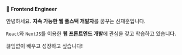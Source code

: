 
📌 **Frontend Engineer**

안녕하세요. **지속 가능한 웹 풀스택 개발자**를 꿈꾸는 신재훈입니다.

`React`와 `NextJS`를 이용한 **웹 프론트엔드 개발**에 관심을 갖고 학습하고 있습니다.

끊임없이 배우고 성장하고 싶습니다!
